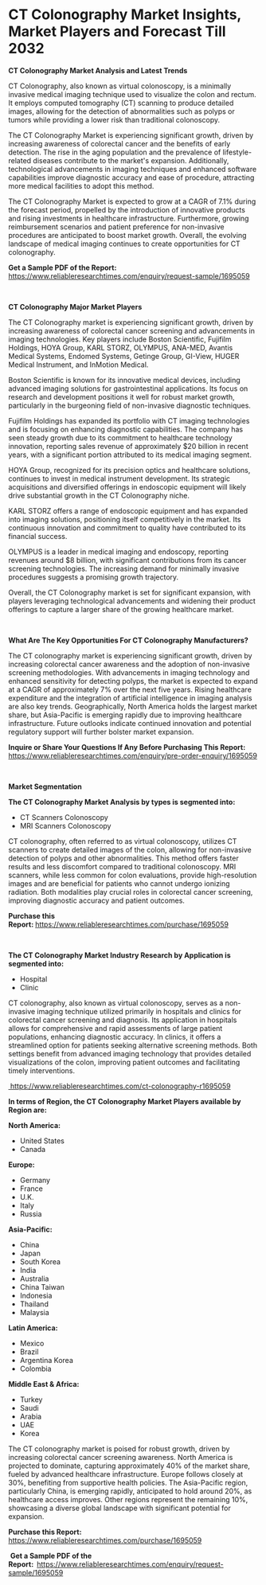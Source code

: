 <p><h1>CT Colonography Market Insights, Market Players and Forecast Till 2032</h1></p><p><strong>CT Colonography Market Analysis and Latest Trends</strong></p>
<p><p>CT Colonography, also known as virtual colonoscopy, is a minimally invasive medical imaging technique used to visualize the colon and rectum. It employs computed tomography (CT) scanning to produce detailed images, allowing for the detection of abnormalities such as polyps or tumors while providing a lower risk than traditional colonoscopy.</p><p>The CT Colonography Market is experiencing significant growth, driven by increasing awareness of colorectal cancer and the benefits of early detection. The rise in the aging population and the prevalence of lifestyle-related diseases contribute to the market's expansion. Additionally, technological advancements in imaging techniques and enhanced software capabilities improve diagnostic accuracy and ease of procedure, attracting more medical facilities to adopt this method.</p><p>The CT Colonography Market is expected to grow at a CAGR of 7.1% during the forecast period, propelled by the introduction of innovative products and rising investments in healthcare infrastructure. Furthermore, growing reimbursement scenarios and patient preference for non-invasive procedures are anticipated to boost market growth. Overall, the evolving landscape of medical imaging continues to create opportunities for CT colonography.</p></p>
<p><strong>Get a Sample PDF of the Report:&nbsp;</strong> <a href="https://www.reliableresearchtimes.com/enquiry/request-sample/1695059?utm_campaign=2720&utm_medium=2&utm_source=Github&utm_content=ia&utm_term=13042025&utm_id=ct-colonography">https://www.reliableresearchtimes.com/enquiry/request-sample/1695059</a></p>
<p>&nbsp;</p>
<p><strong>CT Colonography Major Market Players</strong></p>
<p><p>The CT Colonography market is experiencing significant growth, driven by increasing awareness of colorectal cancer screening and advancements in imaging technologies. Key players include Boston Scientific, Fujifilm Holdings, HOYA Group, KARL STORZ, OLYMPUS, ANA-MED, Avantis Medical Systems, Endomed Systems, Getinge Group, GI-View, HUGER Medical Instrument, and InMotion Medical. </p><p>Boston Scientific is known for its innovative medical devices, including advanced imaging solutions for gastrointestinal applications. Its focus on research and development positions it well for robust market growth, particularly in the burgeoning field of non-invasive diagnostic techniques.</p><p>Fujifilm Holdings has expanded its portfolio with CT imaging technologies and is focusing on enhancing diagnostic capabilities. The company has seen steady growth due to its commitment to healthcare technology innovation, reporting sales revenue of approximately $20 billion in recent years, with a significant portion attributed to its medical imaging segment.</p><p>HOYA Group, recognized for its precision optics and healthcare solutions, continues to invest in medical instrument development. Its strategic acquisitions and diversified offerings in endoscopic equipment will likely drive substantial growth in the CT Colonography niche.</p><p>KARL STORZ offers a range of endoscopic equipment and has expanded into imaging solutions, positioning itself competitively in the market. Its continuous innovation and commitment to quality have contributed to its financial success.</p><p>OLYMPUS is a leader in medical imaging and endoscopy, reporting revenues around $8 billion, with significant contributions from its cancer screening technologies. The increasing demand for minimally invasive procedures suggests a promising growth trajectory.</p><p>Overall, the CT Colonography market is set for significant expansion, with players leveraging technological advancements and widening their product offerings to capture a larger share of the growing healthcare market.</p></p>
<p>&nbsp;</p>
<p><strong>What Are The Key Opportunities For CT Colonography Manufacturers?</strong></p>
<p><p>The CT colonography market is experiencing significant growth, driven by increasing colorectal cancer awareness and the adoption of non-invasive screening methodologies. With advancements in imaging technology and enhanced sensitivity for detecting polyps, the market is expected to expand at a CAGR of approximately 7% over the next five years. Rising healthcare expenditure and the integration of artificial intelligence in imaging analysis are also key trends. Geographically, North America holds the largest market share, but Asia-Pacific is emerging rapidly due to improving healthcare infrastructure. Future outlooks indicate continued innovation and potential regulatory support will further bolster market expansion.</p></p>
<p><strong>Inquire or Share Your Questions If Any Before Purchasing This Report:</strong> <a href="https://www.reliableresearchtimes.com/enquiry/pre-order-enquiry/1695059?utm_campaign=2720&utm_medium=2&utm_source=Github&utm_content=ia&utm_term=13042025&utm_id=ct-colonography">https://www.reliableresearchtimes.com/enquiry/pre-order-enquiry/1695059</a></p>
<p>&nbsp;</p>
<p><strong>Market Segmentation</strong></p>
<p><strong>The CT Colonography Market Analysis by types is segmented into:</strong></p>
<p><ul><li>CT Scanners Colonoscopy</li><li>MRI Scanners Colonoscopy</li></ul></p>
<p><p>CT colonography, often referred to as virtual colonoscopy, utilizes CT scanners to create detailed images of the colon, allowing for non-invasive detection of polyps and other abnormalities. This method offers faster results and less discomfort compared to traditional colonoscopy. MRI scanners, while less common for colon evaluations, provide high-resolution images and are beneficial for patients who cannot undergo ionizing radiation. Both modalities play crucial roles in colorectal cancer screening, improving diagnostic accuracy and patient outcomes.</p></p>
<p><strong>Purchase this Report:&nbsp;</strong><a href="https://www.reliableresearchtimes.com/purchase/1695059?utm_campaign=2720&utm_medium=2&utm_source=Github&utm_content=ia&utm_term=13042025&utm_id=ct-colonography">https://www.reliableresearchtimes.com/purchase/1695059</a></p>
<p>&nbsp;</p>
<p><strong>The CT Colonography Market Industry Research by Application is segmented into:</strong></p>
<p><ul><li>Hospital</li><li>Clinic</li></ul></p>
<p><p>CT colonography, also known as virtual colonoscopy, serves as a non-invasive imaging technique utilized primarily in hospitals and clinics for colorectal cancer screening and diagnosis. Its application in hospitals allows for comprehensive and rapid assessments of large patient populations, enhancing diagnostic accuracy. In clinics, it offers a streamlined option for patients seeking alternative screening methods. Both settings benefit from advanced imaging technology that provides detailed visualizations of the colon, improving patient outcomes and facilitating timely interventions.</p></p>
<p><a href="https://www.reliableresearchtimes.com/ct-colonography-r1695059?utm_campaign=2720&utm_medium=2&utm_source=Github&utm_content=ia&utm_term=13042025&utm_id=ct-colonography">&nbsp;https://www.reliableresearchtimes.com/ct-colonography-r1695059</a></p>
<p><strong>In terms of Region, the CT Colonography Market Players available by Region are:</strong></p>
<p>
    <p> <strong> North America: </strong>
        <ul>
            <li>United States</li>
            <li>Canada</li>
        </ul>
        </p> 
    <p> <strong> Europe: </strong>
        <ul>
            <li>Germany</li>
            <li>France</li>
            <li>U.K.</li>
            <li>Italy</li>
            <li>Russia</li>
        </ul>
        </p> 
    <p> <strong> Asia-Pacific: </strong>
        <ul>
            <li>China</li>
            <li>Japan</li>
            <li>South Korea</li>
            <li>India</li>
            <li>Australia</li>
            <li>China Taiwan</li>
            <li>Indonesia</li>
            <li>Thailand</li>
            <li>Malaysia</li>
        </ul>
        </p> 
    <p> <strong> Latin America: </strong>
        <ul>
            <li>Mexico</li>
            <li>Brazil</li>
            <li>Argentina Korea</li>
            <li>Colombia</li>
        </ul>
        </p> 
    <p> <strong> Middle East & Africa: </strong>
        <ul>
            <li>Turkey</li>
            <li>Saudi</li>
            <li>Arabia</li>
            <li>UAE</li>
            <li>Korea</li>
        </ul>
    </p>
    </p>
<p><p>The CT colonography market is poised for robust growth, driven by increasing colorectal cancer screening awareness. North America is projected to dominate, capturing approximately 40% of the market share, fueled by advanced healthcare infrastructure. Europe follows closely at 30%, benefiting from supportive health policies. The Asia-Pacific region, particularly China, is emerging rapidly, anticipated to hold around 20%, as healthcare access improves. Other regions represent the remaining 10%, showcasing a diverse global landscape with significant potential for expansion.</p></p>
<p><strong>Purchase this Report: </strong><a href="https://www.reliableresearchtimes.com/purchase/1695059?utm_campaign=2720&utm_medium=2&utm_source=Github&utm_content=ia&utm_term=13042025&utm_id=ct-colonography">https://www.reliableresearchtimes.com/purchase/1695059</a></p>
<p>&nbsp;<strong>Get a Sample PDF of the Report:&nbsp;&nbsp;</strong><a href="https://www.reliableresearchtimes.com/enquiry/request-sample/1695059?utm_campaign=2720&utm_medium=2&utm_source=Github&utm_content=ia&utm_term=13042025&utm_id=ct-colonography">https://www.reliableresearchtimes.com/enquiry/request-sample/1695059</a></p>
<p><strong></strong></p>
<p><p></p><p></p><p></p></p>